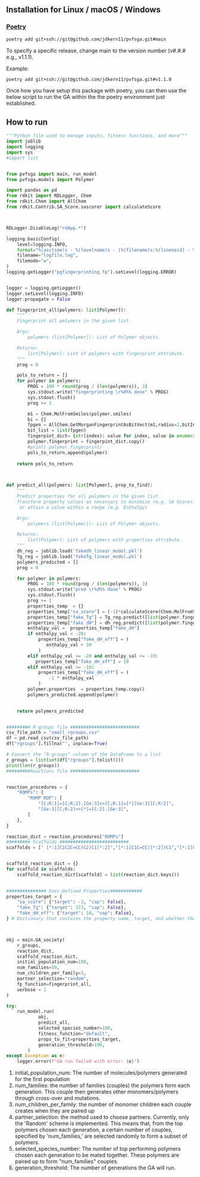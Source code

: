 ## Installation for Linux / macOS / Windows
### [Poetry](https://python-poetry.org/)

```bash
poetry add git+ssh://git@github.com/jdkern11/pvfsga.git#main
```

To specify a specific release, change main to the version number (v#.#.# e.g., v1.1.1). 

Example:
```bash
poetry add git+ssh://git@github.com/jdkern11/pvfsga.git#v1.1.0
```
Once how you have setup this package with poetry, you can then use the below script to run the GA within the the poetry environment just established. 
## How to run

```Python
"""Python file used to manage inputs, fitness functions, and more"""
import joblib
import logging
import sys
#import list


from pvfsga import main, run_model
from pvfsga.models import Polymer

import pandas as pd
from rdkit import RDLogger, Chem
from rdkit.Chem import AllChem
from rdkit.Contrib.SA_Score.sascorer import calculateScore



RDLogger.DisableLog("rdApp.*")

logging.basicConfig(
    level=logging.INFO,
    format="%(asctime)s - %(levelname)s - [%(filename)s:%(lineno)d] - %(message)s",
    filename="logfile.log",
    filemode="w",
)
logging.getLogger("pgfingerprinting.fp").setLevel(logging.ERROR)


logger = logging.getLogger()
logger.setLevel(logging.INFO)
logger.propagate = False

def fingerprint_all(polymers: list[Polymer]):
    """
    Fingerprint all polymers in the given list.

    Args:
        polymers (list[Polymer]): List of Polymer objects.

    Returns:
        list[Polymer]: List of polymers with fingerprint attribute.
    """
    prog = 0

    pols_to_return = []
    for polymer in polymers:
        PROG = 100 * round(prog / (len(polymers)), 3)
        sys.stdout.write("fingerprinting \r%d%% done" % PROG)
        sys.stdout.flush()
        prog += 1

        m1 = Chem.MolFromSmiles(polymer.smiles)
        bi = {}
        fpgen = AllChem.GetMorganFingerprintAsBitVect(m1,radius=2,bitInfo=bi, nBits=1024)
        bit_list = list(fpgen)
        fingerpint_dict= {str(index): value for index, value in enumerate(bit_list)}
        polymer.fingerprint = fingerpint_dict.copy()
        #print( polymer.fingerprint)
        pols_to_return.append(polymer)
        
    return pols_to_return

        

def predict_all(polymers: list[Polymer], prop_to_find):
    """
    Predict properties for all polymers in the given list. 
    Transform property values as necessary to minimize (e.g. SA Score),
     or attain a value within a range (e.g. Enthalpy)

    Args:
        polymers (list[Polymer]): List of Polymer objects.

    Returns:
        list[Polymer]: List of polymers with properties attribute.
    """
    dh_reg = joblib.load('fakedh_linear_model.pkl')
    Tg_reg = joblib.load('fakeTg_linear_model.pkl')
    polymers_predicted = []
    prog = 0

    for polymer in polymers:
        PROG = 100 * round(prog / (len(polymers)), 3)
        sys.stdout.write("pred \r%d%% done" % PROG)
        sys.stdout.flush()
        prog += 1
        properties_temp  = {}
        properties_temp["sa_score"] = (-1)*calculateScore(Chem.MolFromSmiles(polymer.molecule.smiles))
        properties_temp["fake_Tg"] = Tg_reg.predict([list(polymer.fingerprint.values())])[0]
        properties_temp["fake_dH"] = dh_reg.predict([list(polymer.fingerprint.values())])[0]
        enthalpy_val =  properties_temp["fake_dH"]
        if enthalpy_val < -20:
            properties_temp["fake_dH_eff"] = (
               enthalpy_val + 30
            )
        elif enthalpy_val >= -20 and enthalpy_val <= -10:
           properties_temp["fake_dH_eff"] = 10
        elif enthalpy_val >= -10:
            properties_temp["fake_dH_eff"] = (
                -1 * enthalpy_val
            )
        polymer.properties  = properties_temp.copy()
        polymers_predicted.append(polymer)
    

    return polymers_predicted


######### R-groups file ##########################
csv_file_path = "small_rgroups.csv"
df = pd.read_csv(csv_file_path)
df["rgroups"].fillna("", inplace=True)

# Convert the "R-groups" column of the DataFrame to a list
r_groups = list(set(df["rgroups"].tolist()))
print(len(r_groups))
#########Reactions file ##########################


reaction_procedures = {
    "ROMPs": {
        "ROMP ROP": [
            "[C;R:1]=[C;R:2].[Ge:3]>>[C;R:1]=[*][Ge:3][C;R:2]",
            "[Ge:3][C;R:2]>>[*]=[C:2].[Ge:3]",
        ]
    },
}

reaction_dict = reaction_procedures["ROMPs"]
######### Scaffolds ##########################
scaffolds = [" [*:1]C1C2C=CC(C2)C1[*:2]","[*:1]C1C=CC([*:2])C1","[*:1]C1([*:2])CC2C=CC1C2"] #List containing all scaffolds for a single run


scaffold_reaction_dict = {}
for scaffold in scaffolds:
    scaffold_reaction_dict[scaffold] = list(reaction_dict.keys())
    

############### User-Defined Properties############
properties_target = {
    "sa_score": {"target": -3, "cap": False},
    "fake_Tg": {"target": 373, "cap": False},
    "fake_dH_eff": {"target": 10, "cap": False},
} # Dictionary that contains the property name, target, and whether the property should be above or below the target value



obj = main.GA_society(
    r_groups,
    reaction_dict,
    scaffold_reaction_dict,
    initial_population_num=100,
    num_families=50,
    num_children_per_family=3,
    partner_selection="random",
    fp_function=fingerprint_all,
    verbose = 1
)

try:
    run_model.run(
            obj,
            predict_all,
            selected_species_number=100,
            fitness_function="default",
            props_to_fit=properties_target,
            generation_threshold=100,
        )
except Exception as e:
    logger.error(f"GA run failed with error: {e}")
```

1. initial_population_num: The number of molecules/polymers generated for the first population
2. num_families: the number of families (couples) the polymers form each generation. This couple then generates other monomers/polymers through cross-over and mutations. 
3. num_children_per_family: the number of monomer children each couple creates when they are paired up
4. partner_selection: the method used to choose partners. Currently, only the 'Random' scheme is implemented. This means that, from the top polymers chosen each generation, a certain number of couples, specified by 'num_families,' are selected randomly to form a subset of polymers.
5. selected_species_number: The number of top performing polymers chosen each generation to be mated together. These polymers are paired up to form "num_families" couples. 
6. generation_threshold: The number of generations the GA will run.
